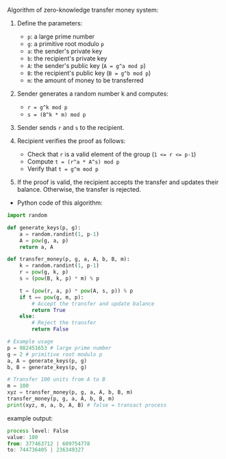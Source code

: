 Algorithm of zero-knowledge transfer money system:

1. Define the parameters:
   - `p`: a large prime number
   - `g`: a primitive root modulo `p`
   - `a`: the sender's private key
   - `b`: the recipient's private key
   - `A`: the sender's public key (`A = g^a mod p`)
   - `B`: the recipient's public key (`B = g^b mod p`)
   - `m`: the amount of money to be transferred

2. Sender generates a random number k and computes:
   - `r = g^k mod p`
   - `s = (B^k * m) mod p`

3. Sender sends `r` and `s` to the recipient.

4. Recipient verifies the proof as follows:
   - Check that `r` is a valid element of the group (`1 <= r <= p-1`)
   - Compute `t = (r^a * A^s) mod p`
   - Verify that `t = g^m mod p`

5. If the proof is valid, the recipient accepts the transfer and updates their balance. Otherwise, the transfer is rejected.

- Python code of this algorithm:

```python
import random

def generate_keys(p, g):
    a = random.randint(1, p-1)
    A = pow(g, a, p)
    return a, A

def transfer_money(p, g, a, A, b, B, m):
    k = random.randint(1, p-1)
    r = pow(g, k, p)
    s = (pow(B, k, p) * m) % p

    t = (pow(r, a, p) * pow(A, s, p)) % p
    if t == pow(g, m, p):
        # Accept the transfer and update balance
        return True
    else:
        # Reject the transfer
        return False

# Example usage
p = 982451653 # large prime number
g = 2 # primitive root modulo p
a, A = generate_keys(p, g)
b, B = generate_keys(p, g)

# Transfer 100 units from A to B
m = 100
xyz = transfer_money(p, g, a, A, b, B, m)
transfer_money(p, g, a, A, b, B, m)
print(xyz, m, a, b, A, B) # false = transact process
```

example output:
```js
process level: False 
value: 100 
from: 377463712 | 609754778
to: 744736405 | 236349327
```

